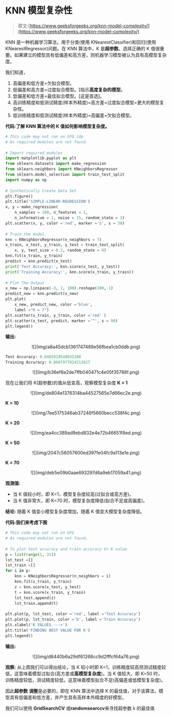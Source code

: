 # KNN 模型复杂性

> 原文:[https://www.geeksforgeeks.org/knn-model-complexity/](https://www.geeksforgeeks.org/knn-model-complexity/)

KNN 是一种机器学习算法，用于分类(使用 KNearestClassifier)和回归(使用 KNearestRegressor)问题。在 KNN 算法中，K 是**超参数**。选择正确的 K 值很重要。如果建立的模型具有低偏差和高方差，则机器学习模型被认为具有高模型复杂度。

我们知道，

1.  高偏差和低方差=欠拟合模型。
2.  低偏差和高方差=过度拟合模型。[指示**高度复杂的模型**。
3.  低偏差和低方差=最佳拟合模型。[这是首选]。
4.  高训练精度和低测试精度(样本外精度)=高方差=过度拟合模型=更大的模型复杂性。
5.  低训练精度和低测试精度(样本外精度)=高偏差=欠拟合模型。

**代码:了解 KNN 算法中的 K 值如何影响模型复杂度。**

```py
# This code may not run on GFG ide
# As required modules are not found.

# Import required modules
import matplotlib.pyplot as plt
from sklearn.datasets import make_regression
from sklearn.neighbors import KNeighborsRegressor
from sklearn.model_selection import train_test_split
import numpy as np

# Synthetically Create Data Set
plt.figure()
plt.title('SIMPLE-LINEAR-REGRESSION')
x, y = make_regression(
    n_samples = 100, n_features = 1, 
    n_informative = 1, noise = 15, random_state = 3)
plt.scatter(x, y, color ='red', marker ='o', s = 30)

# Train the model.
knn = KNeighborsRegressor(n_neighbors = 7)
x_train, x_test, y_train, y_test = train_test_split(
    x, y, test_size = 0.2, random_state = 0)
knn.fit(x_train, y_train)
predict = knn.predict(x_test)
print('Test Accuracy:', knn.score(x_test, y_test))
print('Training Accuracy:', knn.score(x_train, y_train))

# Plot The Output
x_new = np.linspace(-3, 2, 100).reshape(100, 1)
predict_new = knn.predict(x_new)
plt.plot(
    x_new, predict_new, color ='blue', 
    label ="K = 7")
plt.scatter(x_train, y_train, color ='red' )
plt.scatter(x_test, predict, marker ='^', s = 90)
plt.legend()
```

**输出:**

<center>![](img/a8a45dcb1361747489e56fbea1cb0ddb.png)</center>

```py
Test Accuracy: 0.6465919540035108
Training Accuracy: 0.8687977824212627

```

<center>![](img/b36ef6a2de7ffb040471c4e05f35788f.png)</center>

现在让我们将 K(超参数)的值从低变高，观察模型复杂度
**K = 1**

<center>![](img/de804e1376314ba44527565e7d66ec2e.png)</center>

**K = 10**

<center>![](img/7ee5175346ab37246f5660becc538f4c.png)</center>

**K = 20**

<center>![](img/ea4cc389ad9ebd832e4e72b46651f8ed.png)</center>

**K = 50**

<center>![](img/2047c56057600ed397fe04fc9a113e1e.png)</center>

**K = 70**

<center>![](img/deb5e09b0aae693297d6a9eb17059a41.png)</center>

**观测值:**

*   当 K 值较小时，即 K=1，模型复杂度较高(过拟合或高方差)。
*   当 K 值非常大，即 K=70 时，模型复杂度降低(拟合不足或高偏差)。

**结论:**
随着 K 值变小模型复杂度增加，随着 K 值变大模型复杂度降低。

**代码:我们来考虑下图**

```py
# This code may not run on GFG
# As required modules are not found.

# To plot test accuracy and train accuracy Vs K value.
p = list(range(1, 31))
lst_test =[]
lst_train =[]
for i in p:
    knn = KNeighborsRegressor(n_neighbors = i)
    knn.fit(x_train, y_train)
    z = knn.score(x_test, y_test)
    t = knn.score(x_train, y_train)
    lst_test.append(z)
    lst_train.append(t)

plt.plot(p, lst_test, color ='red', label ='Test Accuracy')
plt.plot(p, lst_train, color ='b', label ='Train Accuracy')
plt.xlabel('K VALUES --->')
plt.title('FINDING BEST VALUE FOR K')
plt.legend()
```

**输出:**

<center>![](img/d8440b6a29df61268cc9d2fffcf64a76.png)</center>

**观察:**
从上图我们可以得出结论，当 K 较小时即 K=1，训练精度较高但测试精度较低，这意味着模型过拟合(高方差或**高模型复杂度**)。当 K 值较大，即 K=50 时，训练精度较低，测试精度较低，这意味着模型拟合不足(高偏差或低模型复杂度)。

因此**超参数** **调整**是必要的，即在 KNN 算法中选择 K 的最佳值，对于该算法，模型具有低偏差和低方差，并产生具有高样本外精度的好模型。

我们可以使用 **GridSearchCV** 或**randomsearccv**来寻找超参数 k 的最佳值